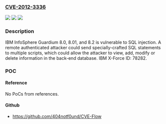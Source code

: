 ### [CVE-2012-3336](https://cve.mitre.org/cgi-bin/cvename.cgi?name=CVE-2012-3336)
![](https://img.shields.io/static/v1?label=Product&message=InfoSphere%20Guardium&color=blue)
![](https://img.shields.io/static/v1?label=Version&message=n%2Fa&color=blue)
![](https://img.shields.io/static/v1?label=Vulnerability&message=Data%20Manipulation&color=brighgreen)

### Description

IBM InfoSphere Guardium 8.0, 8.01, and 8.2 is vulnerable to SQL injection. A remote authenticated attacker could send specially-crafted SQL statements to multiple scripts, which could allow the attacker to view, add, modify or delete information in the back-end database. IBM X-Force ID: 78282.

### POC

#### Reference
No PoCs from references.

#### Github
- https://github.com/404notf0und/CVE-Flow

